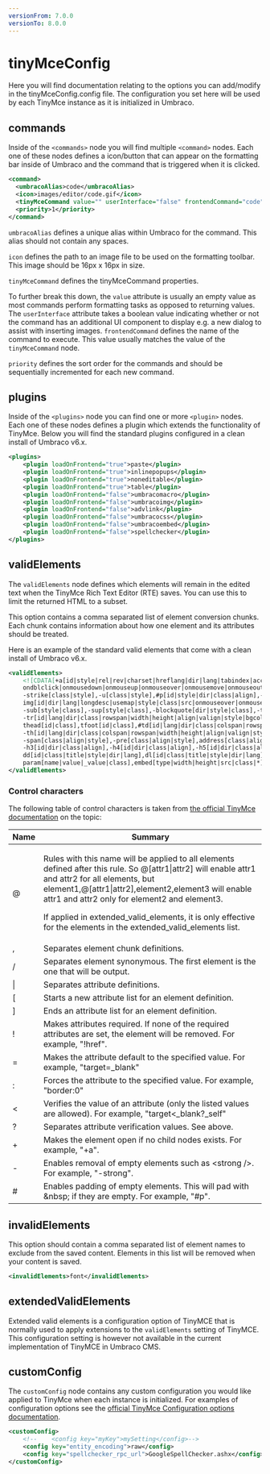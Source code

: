 ```yaml
---
versionFrom: 7.0.0
versionTo: 8.0.0
---
```


# tinyMceConfig

Here you will find documentation relating to the options you can add/modify in the tinyMceConfig.config file. The configuration you set here will be used by each TinyMce instance as it is initialized in Umbraco.

## commands

Inside of the `<commands>` node you will find multiple `<command>` nodes. Each one of these nodes defines a icon/button that can appear on the formatting bar inside of Umbraco and the command that is triggered when it is clicked.

```xml
<command>
  <umbracoAlias>code</umbracoAlias>
  <icon>images/editor/code.gif</icon>
  <tinyMceCommand value="" userInterface="false" frontendCommand="code">code</tinyMceCommand>
  <priority>1</priority>
</command>
```

`umbracoAlias` defines a unique alias within Umbraco for the command. This alias should not contain any spaces.

`icon` defines the path to an image file to be used on the formatting toolbar. This image should be 16px x 16px in size.

`tinyMceCommand` defines the tinyMceCommand properties.

To further break this down, the `value` attribute is usually an empty value as most commands perform formatting tasks as opposed to returning values. The `userInterface` attribute takes a boolean value indicating whether or not the command has an additional UI component to display e.g. a new dialog to  assist with inserting images. `frontendCommand` defines the name of the command to execute. This value usually matches the value of the `tinyMceCommand` node.

`priority` defines the sort order for the commands and should be sequentially incremented for each new command.

## plugins

Inside of the `<plugins>` node you can find one or more `<plugin>` nodes. Each one of these nodes defines a plugin which extends the functionality of TinyMce. Below you will find the standard plugins configured in a clean install of Umbraco v6.x.

```xml
<plugins>
    <plugin loadOnFrontend="true">paste</plugin>
    <plugin loadOnFrontend="true">inlinepopups</plugin>
    <plugin loadOnFrontend="true">noneditable</plugin>
    <plugin loadOnFrontend="true">table</plugin>
    <plugin loadOnFrontend="false">umbracomacro</plugin>
    <plugin loadOnFrontend="false">umbracoimg</plugin>
    <plugin loadOnFrontend="false">advlink</plugin>
    <plugin loadOnFrontend="false">umbracocss</plugin>
    <plugin loadOnFrontend="false">umbracoembed</plugin>
    <plugin loadOnFrontend="false">spellchecker</plugin>
</plugins>
```

## validElements

The `validElements` node defines which elements will remain in the edited text when the TinyMce Rich Text Editor (RTE) saves. You can use this to limit the returned HTML to a subset.

This option contains a comma separated list of element conversion chunks. Each chunk contains information about how one element and its attributes should be treated.

Here is an example of the standard valid elements that come with a clean install of Umbraco v6.x.

```xml
<validElements>
    <![CDATA[+a[id|style|rel|rev|charset|hreflang|dir|lang|tabindex|accesskey|type|name|href|target|title|class|onfocus|onblur|onclick|
    ondblclick|onmousedown|onmouseup|onmouseover|onmousemove|onmouseout|onkeypress|onkeydown|onkeyup],-strong/-b[class|style],-em/-i[class|style],
    -strike[class|style],-u[class|style],#p[id|style|dir|class|align],-ol[class|reversed|start|style|type],-ul[class|style],-li[class|style],br[class],
    img[id|dir|lang|longdesc|usemap|style|class|src|onmouseover|onmouseout|border|alt=|title|hspace|vspace|width|height|align|umbracoorgwidth|umbracoorgheight|onresize|onresizestart|onresizeend|rel],
    -sub[style|class],-sup[style|class],-blockquote[dir|style|class],-table[border=0|cellspacing|cellpadding|width|height|class|align|summary|style|dir|id|lang|bgcolor|background|bordercolor],
    -tr[id|lang|dir|class|rowspan|width|height|align|valign|style|bgcolor|background|bordercolor],tbody[id|class],
    thead[id|class],tfoot[id|class],#td[id|lang|dir|class|colspan|rowspan|width|height|align|valign|style|bgcolor|background|bordercolor|scope],
    -th[id|lang|dir|class|colspan|rowspan|width|height|align|valign|style|scope],caption[id|lang|dir|class|style],-div[id|dir|class|align|style],
    -span[class|align|style],-pre[class|align|style],address[class|align|style],-h1[id|dir|class|align],-h2[id|dir|class|align],
    -h3[id|dir|class|align],-h4[id|dir|class|align],-h5[id|dir|class|align],-h6[id|style|dir|class|align],hr[class|style],
    dd[id|class|title|style|dir|lang],dl[id|class|title|style|dir|lang],dt[id|class|title|style|dir|lang],object[class|id|width|height|codebase|*],
    param[name|value|_value|class],embed[type|width|height|src|class|*],map[name|class],area[shape|coords|href|alt|target|class],bdo[class],button[class],iframe[*]]]>
</validElements>
```

### Control characters

The following table of control characters is taken from [the official TinyMce documentation](http://www.tinymce.com/wiki.php/configuration:valid_elements "the official TinyMce documentation") on the topic:

<table>
<thead>
<tr><th>Name</th><th>Summary</th></tr>
</thead>
<tbody>
<tr>
<td>@</td>
<td>

Rules with this name will be applied to all elements defined after this rule. So @[attr1|attr2] will enable attr1 and attr2 for all elements, but element1,@[attr1|attr2],element2,element3 will enable attr1 and attr2 only for element2 and element3.

If applied in extended_valid_elements, it is only effective for the elements in the extended_valid_elements list.

</td>
</tr>
<tr>
<td>,</td>
<td>Separates element chunk definitions.</td>
</tr>
<tr>
<td>/</td>
<td>Separates element synonymous. The first element is the one that will be output.</td>
</tr>
<tr>
<td>|</td>
<td>Separates attribute definitions.</td>
</tr>
<tr>
<td>[</td>
<td>Starts a new attribute list for an element definition.</td>
</tr>
<tr>
<td>]</td>
<td>Ends an attribute list for an element definition.</td>
</tr>
<tr>
<td>!</td>
<td>Makes attributes required. If none of the required attributes are set, the element will be removed. For example, "!href".</td>
</tr>
<tr>
<td>=</td>
<td>Makes the attribute default to the specified value. For example, "target=_blank"</td>
</tr>
<tr>
<td>:</td>
<td>Forces the attribute to the specified value. For example, "border:0"</td>
</tr>
<tr>
<td>&lt;</td>
<td>Verifies the value of an attribute (only the listed values are allowed). For example, "target&lt;_blank?_self"</td>
</tr>
<tr>
<td>?</td>
<td>Separates attribute verification values. See above.</td>
</tr>
<tr>
<td>+</td>
<td>Makes the element open if no child nodes exists. For example, "+a".</td>
</tr>
<tr>
<td>-</td>
<td>Enables removal of empty elements such as &lt;strong /&gt;. For example, "-strong".</td>
</tr>
<tr>
<td>#</td>
<td>Enables padding of empty elements. This will pad with &amp;nbsp; if they are empty. For example, "#p".</td>
</tr>
</tbody>
</table>

## invalidElements

This option should contain a comma separated list of element names to exclude from the saved content. Elements in this list will be removed when your content is saved.

```xml
<invalidElements>font</invalidElements>
```

## extendedValidElements

Extended valid elements is a configuration option of TinyMCE that is normally used to apply extensions to the `validElements` setting of TinyMCE. This configuration setting is however not available in the current implementation of TinyMCE in Umbraco CMS.

## customConfig

The `customConfig` node contains any custom configuration you would like applied to TinyMce when each instance is initialized. For examples of configuration options see the [official TinyMce Configuration options documentation](http://www.tinymce.com/wiki.php/Configuration3x "official TinyMce Configuration Options documentation").

```xml
<customConfig>
    <!--    <config key="myKey">mySetting</config>-->
    <config key="entity_encoding">raw</config>
    <config key="spellchecker_rpc_url">GoogleSpellChecker.ashx</config>
</customConfig>
```

